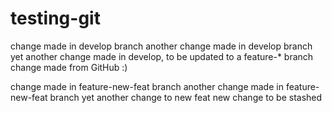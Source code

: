 testing-git
===========


change made in develop branch
another change made in develop branch
yet another change made in develop, to be updated to a feature-* branch
change made from GitHub :)

change made in feature-new-feat branch
another change made in feature-new-feat branch
yet another change to new feat
new change to be stashed
